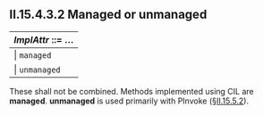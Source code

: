 ## II.15.4.3.2 Managed or unmanaged

 | _ImplAttr_ ::= &hellip;
 | ----
 | \| `managed`
 | \| `unmanaged`
 
These shall not be combined. Methods implemented using CIL are **managed**. **unmanaged** is used primarily with PInvoke (§[II.15.5.2](ii.15.5.2-platform-invoke.md)).
